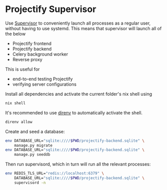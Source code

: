 # Projectify Supervisor

Use [Supervisor](http://supervisord.org/index.html) to conveniently launch
all processes as a regular user, without having to use systemd. This means
that supervisor will launch all of the below

- Projectify frontend
- Projectify backend
- Celery background worker
- Reverse proxy

This is useful for

- end-to-end testing Projectify
- verifying server configurations

Install all dependencies and activate the current folder's nix shell using

```bash
nix shell
```

It's recommended to use [direnv](https://direnv.net/) to automatically activate the shell.

```bash
direnv allow
```

Create and seed a database:

```bash
env DATABASE_URL="sqlite:////$PWD/projectify-backend.sqlite" \
    manage.py migrate
env DATABASE_URL="sqlite:////$PWD/projectify-backend.sqlite" \
    manage.py seeddb
```

Then run supervisord, which in turn will run all the relevant processes:

```bash
env REDIS_TLS_URL="redis://localhost:6379" \
    DATABASE_URL="sqlite:////$PWD/projectify-backend.sqlite" \
    supervisord -n
```

